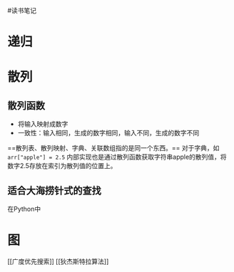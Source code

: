 #读书笔记

# 递归


# 散列
## 散列函数
- 将输入映射成数字
- 一致性：输入相同，生成的数字相同，输入不同，生成的数字不同

==散列表、散列映射、字典、关联数组指的是同一个东西。==
对于字典，如 `arr["apple"] = 2.5` 内部实现也是通过散列函数获取字符串apple的散列值，将数字2.5存放在索引为散列值的位置上。

## 适合大海捞针式的查找
在Python中

# 图
[[广度优先搜索]]
[[狄杰斯特拉算法]]







